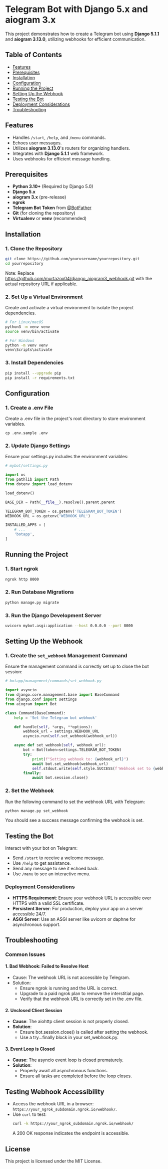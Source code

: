 # Telegram Bot with Django 5.x and aiogram 3.x

This project demonstrates how to create a Telegram bot using **Django 5.1.1** and **aiogram 3.13.0**, utilizing webhooks for efficient communication.

## Table of Contents

- [Features](#features)
- [Prerequisites](#prerequisites)
- [Installation](#installation)
- [Configuration](#configuration)
- [Running the Project](#running-the-project)
- [Setting Up the Webhook](#setting-up-the-webhook)
- [Testing the Bot](#testing-the-bot)
- [Deployment Considerations](#deployment-considerations)
- [Troubleshooting](#troubleshooting)

## Features

- Handles `/start`, `/help`, and `/menu` commands.
- Echoes user messages.
- Utilizes **aiogram 3.13.0**'s routers for organizing handlers.
- Integrates with **Django 5.1.1** web framework.
- Uses webhooks for efficient message handling.

## Prerequisites

- **Python 3.10+** (Required by Django 5.0)
- **Django 5.x**
- **aiogram 3.x** (pre-release)
- **ngrok**
- **Telegram Bot Token** from [@BotFather](https://t.me/BotFather)
- **Git** (for cloning the repository)
- **Virtualenv** or **venv** (recommended)

## Installation

### 1. Clone the Repository

```bash
git clone https://github.com/yourusername/yourrepository.git
cd yourrepository
```
 Note: Replace https://github.com/murtazox04/django_aiogram3_webhook.git with the actual repository URL if applicable.

### 2. Set Up a Virtual Environment
Create and activate a virtual environment to isolate the project dependencies.
```bash
# For Linux/macOS
python3 -m venv venv
source venv/bin/activate

# For Windows
python -m venv venv
venv\Scripts\activate
```

### 3. Install Dependencies
```bash
pip install --upgrade pip
pip install -r requirements.txt
```


## Configuration

### 1. Create a .env File
Create a .env file in the project's root directory to store environment variables.
```
cp .env.sample .env
```

### 2. Update Django Settings
Ensure your settings.py includes the environment variables:
```python
# mybot/settings.py

import os
from pathlib import Path
from dotenv import load_dotenv

load_dotenv()

BASE_DIR = Path(__file__).resolve().parent.parent

TELEGRAM_BOT_TOKEN = os.getenv('TELEGRAM_BOT_TOKEN')
WEBHOOK_URL = os.getenv('WEBHOOK_URL')

INSTALLED_APPS = [
    # ...
    'botapp',
]
```

## Running the Project

### 1. Start ngrok
```bash
ngrok http 8000
```

### 2. Run Database Migrations
```bash
python manage.py migrate
```

### 3. Run the Django Development Server
```bash
uvicorn mybot.asgi:application --host 0.0.0.0 --port 8000
```

## Setting Up the Webhook

### 1. Create the `set_webhook` Management Command
Ensure the management command is correctly set up to close the bot session:
```python
# botapp/management/commands/set_webhook.py

import asyncio
from django.core.management.base import BaseCommand
from django.conf import settings
from aiogram import Bot

class Command(BaseCommand):
    help = 'Set the Telegram bot webhook'

    def handle(self, *args, **options):
        webhook_url = settings.WEBHOOK_URL
        asyncio.run(self.set_webhook(webhook_url))

    async def set_webhook(self, webhook_url):
        bot = Bot(token=settings.TELEGRAM_BOT_TOKEN)
        try:
            print(f"Setting webhook to: {webhook_url}")
            await bot.set_webhook(webhook_url)
            self.stdout.write(self.style.SUCCESS(f'Webhook set to {webhook_url}'))
        finally:
            await bot.session.close()
```

### 2. Set the Webhook
Run the following command to set the webhook URL with Telegram:
```bash
python manage.py set_webhook
```
You should see a success message confirming the webhook is set.

## Testing the Bot
Interact with your bot on Telegram:
 - Send `/start` to receive a welcome message.
 - Use `/help` to get assistance.
 - Send any message to see it echoed back.
 - Use `/menu` to see an interactive menu.

### Deployment Considerations
 - <b>HTTPS Requirement</b>: Ensure your webhook URL is accessible over HTTPS with a valid SSL certificate.
 - <b>Persistent Server</b>: For production, deploy your app on a server accessible 24/7.
 - <b>ASGI Server</b>: Use an ASGI server like uvicorn or daphne for asynchronous support.

## Troubleshooting
### Common Issues
#### 1. Bad Webhook: Failed to Resolve Host
 - Cause: The webhook URL is not accessible by Telegram.
 - Solution:
   - Ensure ngrok is running and the URL is correct.
   - Upgrade to a paid ngrok plan to remove the interstitial page.
   - Verify that the webhook URL is correctly set in the .env file.

#### 2. Unclosed Client Session
 - <b>Cause</b>: The aiohttp client session is not properly closed.
 - <b>Solution</b>:
   - Ensure bot.session.close() is called after setting the webhook.
   - Use a try...finally block in your set_webhook.py.

#### 3. Event Loop is Closed
 - <b>Cause</b>: The asyncio event loop is closed prematurely.
 - <b>Solution</b>:
     - Properly await all asynchronous functions.
     - Ensure all tasks are completed before the loop closes.

## Testing Webhook Accessibility
 - Access the webhook URL in a browser: `https://your_ngrok_subdomain.ngrok.io/webhook/`.
 - Use `curl` to test:
   ```bash
   curl -k https://your_ngrok_subdomain.ngrok.io/webhook/
   ```
   A 200 OK response indicates the endpoint is accessible.

## License
This project is licensed under the MIT License.